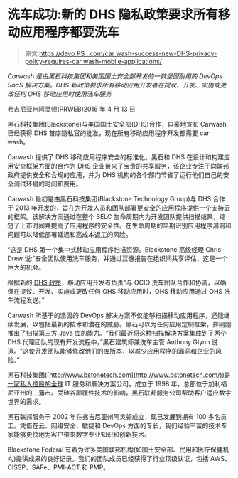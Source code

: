 # 洗车成功:新的 DHS 隐私政策要求所有移动应用程序都要洗车

> 原文:[https://devo PS . com/car wash-success-new-DHS-privacy-policy-requires-car wash-mobile-applications/](https://devops.com/carwash-success-new-dhs-privacy-policy-requires-carwash-mobile-applications/)

*Carwash 是由黑石科技集团和美国国土安全部开发的一款坚固耐用的 DevOps SaaS 解决方案。DHS 新政策要求所有移动应用开发者在提议、开发、实施或更改任何 OHS 移动应用时使用洗车服务*

弗吉尼亚州阿灵顿(PRWEB)2016 年 4 月 13 日

黑石科技集团(Blackstone)与美国国土安全部(DHS)合作，自豪地宣布 Carwash 已经获得 DHS 首席隐私官的批准，现在所有移动应用程序开发都需要 car wash。

Carwash 提供了 DHS 移动应用程序安全的标准化。黑石和 DHS 在设计和构建应用安全框架方面的合作为 DHS 企业带来了宝贵的共享服务，该企业专注于向联邦政府提供安全和合规的应用，并为 DHS 机构的各个部门节省了运行他们自己的安全测试环境的时间和费用。

Carwash 最初是由黑石科技集团(Blackstone Technology Group)与 DHS 合作于 2013 年开发的，旨在为开发人员和团队部署更安全的应用程序提供一个支持云的框架。该解决方案通过在整个 SELC 生命周期内为开发团队提供扫描结果，缩短了上市时间并提高了应用程序的安全性。在生命周期的早期识别应用程序漏洞和问题可以降低部署延迟和高成本返工的风险。

“这是 DHS 第一个集中式移动应用程序扫描资源。Blackstone 高级经理 Chris Drew 说:“安全团队使用洗车服务，并通过互惠报告在组织间共享评估，这是一个巨大的机会。

根据新的 [DHS 政策](https://www.dhs.gov/sites/default/files/publications/Instruction%20047-01-003%20Privacy%20Policy%20for%20DHS%20Mobile%20Applications%20%28Final%29.pdf "Privacy Policy for DHS Mobile Applications")，移动应用开发者负责“与 OCIO 洗车团队合作和协调，以确保在提议、开发、实施或更改任何 OHS 移动应用时，OHS 移动应用通过 OHS 洗车流程发送。”

Carwash 所基于的坚固的 DevOps 解决方案不仅能够扫描移动应用程序，还能继续发展，以包括最新的技术和潜在的威胁。黑石可以为任何应用定制框架，并刚刚推出了扫描第三方 Java 库的能力。“我们最近将这种扫描解决方案集成到了两个 DHS 代理团队的现有开发流程中，”黑石建筑师兼洗车主管 Anthony Glynn 说道。“这使开发团队能够修改他们的库版本，以减少应用程序的漏洞和企业的风险。”

黑石科技集团([http://www.bstonetech.com](http://www.bstonetech.com/))是一家私人控股的全球 IT 服务和解决方案公司，成立于 1998 年，总部位于加利福尼亚州的三藩市。受硅谷颠覆性技术的影响，黑石联邦服务公司帮助客户适应数字世界的需求。

黑石联邦服务于 2002 年在弗吉尼亚州阿灵顿成立，现已发展到拥有 100 多名员工。凭借在云、网络安全、敏捷和 DevOps 方面的专长，我们经验丰富的技术专家能够更快地为客户带来数字专业知识和创新技术。

Blackstone Federal 有着为许多美国联邦机构(如国土安全部、民用和医疗保健机构)提供成果的良好记录。我们的团队成员已经获得了行业顶级认证，包括 AWS、CISSP、SAFe、PMI-ACT 和 PMP。